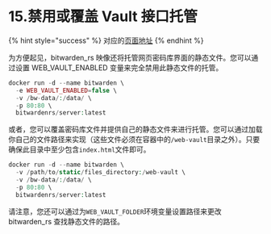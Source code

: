 # 15.禁用或覆盖 Vault 接口托管

{% hint style="success" %}
对应的[页面地址](https://github.com/dani-garcia/bitwarden_rs/wiki/Disabling-or-overriding-the-Vault-interface-hosting)
{% endhint %}

为方便起见，bitwarden\_rs 映像还将托管网页密码库界面的静态文件。您可以通过设置 WEB\_VAULT\_ENABLED 变量来完全禁用此静态文件的托管。

```php
docker run -d --name bitwarden \
  -e WEB_VAULT_ENABLED=false \
  -v /bw-data/:/data/ \
  -p 80:80 \
  bitwardenrs/server:latest
```

或者，您可以覆盖密码库文件并提供自己的静态文件来进行托管。您可以通过加载你自己的文件路径来实现（这些文件必须在容器中的`/web-vault`目录之外）。只要确保此目录中至少包含`index.html`文件即可。

```php
docker run -d --name bitwarden \
  -v /path/to/static/files_directory:/web-vault \
  -v /bw-data/:/data/ \
  -p 80:80 \
  bitwardenrs/server:latest
```

请注意，您还可以通过为`WEB_VAULT_FOLDER`环境变量设置路径来更改 bitwarden\_rs 查找静态文件的路径。  


